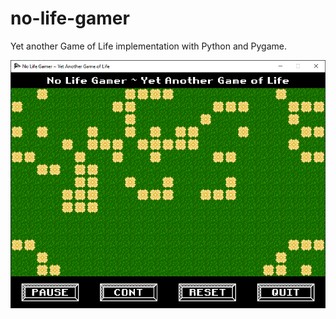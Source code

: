# no-life-gamer
Yet another Game of Life implementation with Python and Pygame.

![nolifegamer screenshot](https://github.com/discomeles/no-life-gamer/blob/main/resources/nolifegamer-screen.png)
